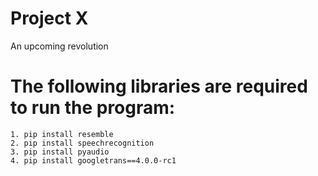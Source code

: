 # Project X
 An upcoming revolution

# The following libraries are required to run the program:
    1. pip install resemble
    2. pip install speechrecognition
    3. pip install pyaudio
    4. pip install googletrans==4.0.0-rc1